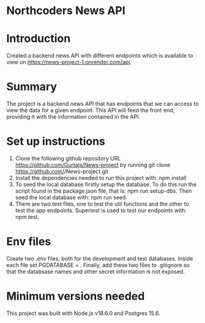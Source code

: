 # Northcoders News API

# Introduction
Created a backend news API with different endpoints which is available to view on https://news-project-1.onrender.com/api.

# Summary 
The project is a backend news API that has endpoints that we can access to view the data for a given endpoint. This API will feed the front end, providing it with the information contained in the API. 

# Set up instructions
1. Clone the following github repository URL https://github.com/Gurtajs/News-project by running git clone https://github.com/<github username>/News-project.git
2. Install the dependencies needed to run this project with: npm install
3. To seed the local database firstly setup the database. To do this run the script found in the package.json file, that is: npm run setup-dbs. Then seed the local database with: npm run seed.
4. There are two test files, one to test the util functions and the other to test the app endpoints. Supertest is used to test our endpoints with: npm test.

# Env files
Create two .env files, both for the development and test databases. Inside each file set PGDATABASE = <name of database>. Finally, add these two files to .gitignore so that the databsase names and other secret information is not exposed.

# Minimum versions needed
This project was built with Node.js v18.6.0 and Postgres 15.6.